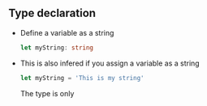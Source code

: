 ## Type declaration

* Define a variable as a string
    
    ``` typescript
    let myString: string
    ```
* This is also infered if you assign a variable as a string
  
    ``` typescript
    let myString = 'This is my string'
    ```
    
    The type is only 
    



